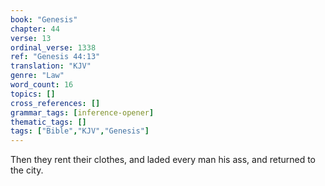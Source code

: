 ```yaml
---
book: "Genesis"
chapter: 44
verse: 13
ordinal_verse: 1338
ref: "Genesis 44:13"
translation: "KJV"
genre: "Law"
word_count: 16
topics: []
cross_references: []
grammar_tags: [inference-opener]
thematic_tags: []
tags: ["Bible","KJV","Genesis"]
---
```

Then they rent their clothes, and laded every man his ass, and returned to the city.
